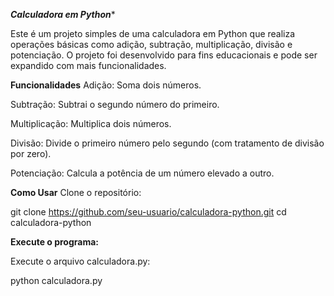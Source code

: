 ***Calculadora em Python****

Este é um projeto simples de uma calculadora em Python que realiza operações básicas como adição, subtração, multiplicação, divisão e potenciação. O projeto foi desenvolvido para fins educacionais e pode ser expandido com mais funcionalidades.

**Funcionalidades**
Adição: Soma dois números.

Subtração: Subtrai o segundo número do primeiro.

Multiplicação: Multiplica dois números.

Divisão: Divide o primeiro número pelo segundo (com tratamento de divisão por zero).

Potenciação: Calcula a potência de um número elevado a outro.

**Como Usar**
Clone o repositório:

git clone https://github.com/seu-usuario/calculadora-python.git
cd calculadora-python

**Execute o programa:**

Execute o arquivo calculadora.py:

python calculadora.py


